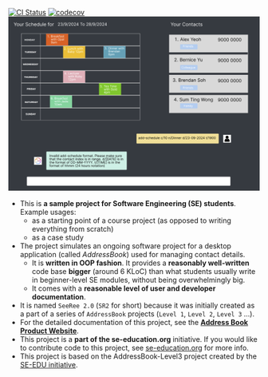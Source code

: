 [![CI Status](https://github.com/AY2425S1-CS2103-F13-3/tp/workflows/Java%20CI/badge.svg)](https://github.com/AY2425S1-CS2103-F13-3/tp/actions)
[![codecov](https://codecov.io/gh/AY2425S1-CS2103-F13-3/tp/graph/badge.svg?token=RORXHI4Y1Q)](https://codecov.io/gh/AY2425S1-CS2103-F13-3/tp)
![Ui](docs/images/Ui.png)

* This is **a sample project for Software Engineering (SE) students**.<br>
  Example usages:
  * as a starting point of a course project (as opposed to writing everything from scratch)
  * as a case study
* The project simulates an ongoing software project for a desktop application (called _AddressBook_) used for managing contact details.
  * It is **written in OOP fashion**. It provides a **reasonably well-written** code base **bigger** (around 6 KLoC) than what students usually write in beginner-level SE modules, without being overwhelmingly big.
  * It comes with a **reasonable level of user and developer documentation**.
* It is named `SeeRee 2.0` (`SR2` for short) because it was initially created as a part of a series of `AddressBook` projects (`Level 1`, `Level 2`, `Level 3` ...).
* For the detailed documentation of this project, see the **[Address Book Product Website](https://se-education.org/addressbook-level3)**.
* This project is a **part of the se-education.org** initiative. If you would like to contribute code to this project, see [se-education.org](https://se-education.org/#contributing-to-se-edu) for more info.
* This project is based on the AddressBook-Level3 project created by the [SE-EDU initiative](https://se-education.org).
